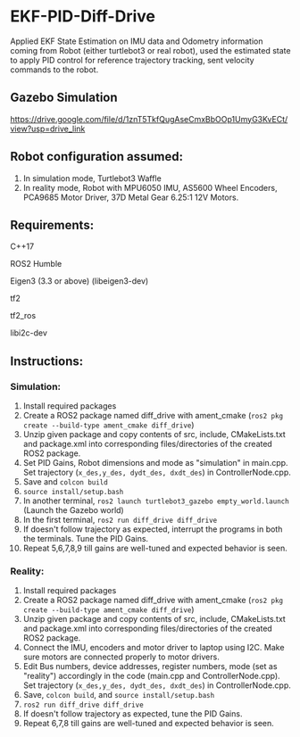 # EKF-PID-Diff-Drive
Applied EKF State Estimation on IMU data and Odometry information coming from Robot (either turtlebot3 or real robot), used the estimated state to apply PID control for reference trajectory tracking, sent velocity commands to the robot.

## Gazebo Simulation

https://drive.google.com/file/d/1znT5TkfQugAseCmxBbOOp1UmyG3KvECt/view?usp=drive_link

## Robot configuration assumed:

1) In simulation mode, Turtlebot3 Waffle
2) In reality mode, Robot with MPU6050 IMU, AS5600 Wheel Encoders, PCA9685 Motor Driver, 37D Metal Gear 6.25:1 12V Motors.  

## Requirements:

C++17

ROS2 Humble

Eigen3 (3.3 or above) (libeigen3-dev)

tf2

tf2_ros

libi2c-dev

## Instructions:

### Simulation:

1) Install required packages
2) Create a ROS2 package named diff_drive with ament_cmake (```ros2 pkg create --build-type ament_cmake diff_drive```)
3) Unzip given package and copy contents of src, include, CMakeLists.txt and package.xml into corresponding files/directories of the created ROS2 package.
4) Set PID Gains, Robot dimensions and mode as "simulation" in main.cpp. Set trajectory (```x_des,y_des, dydt_des, dxdt_des```) in ControllerNode.cpp. 
5) Save and ```colcon build```
6) ```source install/setup.bash```
7) In another terminal, ```ros2 launch turtlebot3_gazebo empty_world.launch``` (Launch the Gazebo world)
8) In the first terminal, ```ros2 run diff_drive diff_drive``` 
9) If doesn't follow trajectory as expected, interrupt the programs in both the terminals. Tune the PID Gains.
10) Repeat 5,6,7,8,9 till gains are well-tuned and expected behavior is seen.


### Reality:

1) Install required packages
2) Create a ROS2 package named diff_drive with ament_cmake (```ros2 pkg create --build-type ament_cmake diff_drive```)
3) Unzip given package and copy contents of src, include, CMakeLists.txt and package.xml into corresponding files/directories of the created ROS2 package.
4) Connect the IMU, encoders and motor driver to laptop using I2C. Make sure motors are connected properly to motor drivers.
5) Edit Bus numbers, device addresses, register numbers, mode (set as "reality") accordingly in the code (main.cpp and ControllerNode.cpp). Set trajectory (```x_des,y_des, dydt_des, dxdt_des```) in ControllerNode.cpp. 
6) Save, ```colcon build```, and ```source install/setup.bash```
7) ```ros2 run diff_drive diff_drive```
8) If doesn't follow trajectory as expected, tune the PID Gains.
9) Repeat 6,7,8 till gains are well-tuned and expected behavior is seen.


